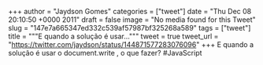 
+++
author = "Jaydson Gomes"
categories = ["tweet"]
date = "Thu Dec 08 20:10:50 +0000 2011"
draft = false
image = "No media found for this Tweet"
slug = "147e7a665347ed332c539af57987bf325268a589"
tags = ["tweet"]
title = """E quando a solução é usar..."""
tweet = true
tweet_url = "https://twitter.com/jaydson/status/144871577283076096"
+++
E quando a solução é usar o document.write , o que fazer? #JavaScript
